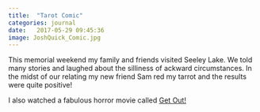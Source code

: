```yaml
---
title:  "Tarot Comic"
categories: journal
date:   2017-05-29 09:45:36
image: JoshQuick_Comic.jpg
---
```


This memorial weekend my family and friends visited Seeley Lake. We told many stories and laughed about the silliness of ackward circumstances. In the midst of our relating my new friend Sam red my tarrot and the results were quite positive!

I also watched a fabulous horror movie called [Get Out!](https://en.wikipedia.org/wiki/Get_Out_(film))